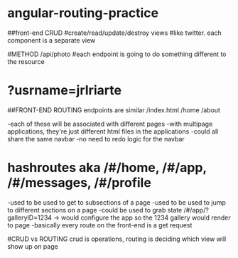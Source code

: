 # angular-routing-practice

##front-end CRUD
#create/read/update/destroy views
#like twitter. each component is a separate view

#METHOD /api/photo
#each endpoint is going to do something different to the resource

# ?usrname=jrIriarte

##FRONT-END ROUTING
endpoints are similar
/index.html
/home
/about

-each of these will be associated with different pages
-with multipage applications, they're just different html files in the applications
-could all share the same navbar
-no need to redo logic for the navbar

# hashroutes aka /#/home, /#/app, /#/messages, /#/profile
-used to be used to get to subsections of a page
-used to be used to jump to different sections on a page
-could be used to grab state
/#/app/?galleryID=1234 -> would configure the app so the 1234 gallery would render to page
-basically every route on the front-end is a get request

#CRUD vs ROUTING
crud is operations, routing is deciding which view will show up on page
